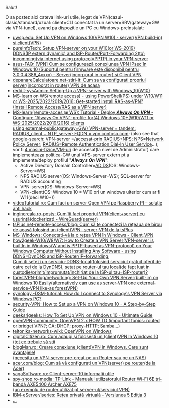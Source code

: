 Salut!

O sa postez aici cateva link-uri utile, legat de VPN(cazul-clasic/standard/uzual: client=CLI conectat la un server=SRV/gateway=GW via VPN-tunel), avand pa dispozitie un PC cu Windows-preInstalat:

 - [uwsp.edu: Set Up VPN on Windows 10(VPN W10) - server(VPN build-in) si client(VPN)](https://www3.uwsp.edu/infotech/Pages/Tutorials/VPN/Windows-10-VPN-Setup.aspx)
 - [pureInfoTech: Setup VPN-server on your W10(or WS-2019) <br/> DDNS(IP extern dynamic)  and ISP-Router/Port-Forwarding 2(to) incomming(via internet using protocol=PPTP) in your VPN-server](https://pureinfotech.com/setup-vpn-server-windows-10/)
 - [asus-FAQ: [VPN] Cum se configurează conexiunea VPN IPsec în Windows 10 (Suportul pentru firmware este disponibil pentru 3.0.0.4.386_4xxxx) - Server(incorporat in router) si Client VPN](https://www.asus.com/ro/support/faq/1044397/)
 - [depanareCalculatoare.net-stiri-it: Cum sa va configurati propriul server(incorporat in router) VPN de acasa](https://www.depanarecalculatoare.net/stiri-it/cum-sa-va-configurati-propriul-server-vpn-de-acasa)
 - [reddit-sysAdmin: Setting-Up a VPN-server with Windows_10(W10)](https://www.reddit.com/r/sysadmin/comments/xinh3s/setting_up_a_vpn_server_with_windows_10/)
 - [MS-learn on WS(remote access) - using PowerShell(PS) under W10/W11 or WS-2025/2022/2019/2016: Get-started install RAS-as-VPN?<br/>(Install Remote Access/RAS as a VPN server)](https://learn.microsoft.com/en-us/windows-server/remote/remote-access/get-started-install-ras-as-vpn?tabs=powershell)
 - [MS-learn(remote-acces @ WS): Tutorial -  Deploy ***Always On VPN*** - Configure "Always On VPN"-profile for(4) Windows 10+(W10/W11 or WS-2025/2022/2019/2016) clients
   <br/>using external-public(gateway=GW) VPN-server = tandem: RADIUS_client + NTP_server; FQDN = vpn.contoso.com](https://learn.microsoft.com/en-us/windows-server/remote/remote-access/tutorial-aovpn-deploy-configure-client); (also see that [google-search: VPN-server =/accesat-prin RADIUS+NPS](https://www.google.com/search?sca_esv=b17bece7f59cc74c&rlz=1C1CHBF_enRO1132RO1132&sxsrf=AHTn8zrFa2twfmKXleJFpz8KC4ShRZ0Q1w:1742204217674&q=VPN+server+%3D+RADIUS%2BNPS&udm=2&fbs=ABzOT_BYhiZpMrUAF0c9tORwPGlsodhGu4F1UEhEeTehlBu7011goh75YiOZbFyKd76TsiSg8BISRxAs4Vgoh2VIARebGQRfytfm5yLlj0ZPu7mwpQjLDBP3xWqUdmnjOx94sYOCMD3WbGT8XP7TtnYLPjLjMx7A8afmzodYP4hg1i1tbQGD2tTvsvmf-T1-W5rnPPS5GNi5lOgUtfhsGaLxV7uIRlyH1A&sa=X&ved=2ahUKEwj_6pS86JCMAxUcSfEDHQSkAqgQtKgLegQIFRAB&biw=1920&bih=911); [NPS=Network Policy Server](https://learn.microsoft.com/en-us/windows-server/networking/technologies/nps/nps-top); [RADIUS=Remote Authentication Dial-In User Service](https://learn.microsoft.com/en-us/entra/identity/authentication/howto-mfa-nps-extension)...);
   <br/> vor fi [4 masini-fizice/VM-uri](https://learn.microsoft.com/en-us/windows-server/remote/remote-access/tutorial-aovpn-deploy-setup) de accesat(la nivel de Administrator) care implementeaza politica-GW unui VPS-server extern pt a implementa/deploy profilul "***Always On VPN***":
    - Active Directory Domain Controller=[AD DS](https://learn.microsoft.com/en-us/windows-server/identity/ad-ds/get-started/virtual-dc/active-directory-domain-services-overview)(OS: Windows-Server=WS)
    - NPS RADIUS server(OS: Windows-Server=WS); SQL-server for RADIUS accounting
    - VPN-server(OS: Windows-Server=WS)
    - VPN-client(OS: Windows 10 = W10 ori un windows ulterior cum ar fi W11(deci W10+))
 - [videoTutorial.ro: Cum faci un server Open VPN pe Raspberry PI – soluție anti hack](https://videotutorial.ro/cum-faci-un-server-open-vpn-pe-raspberry-pi/)
 - [inginereala.ro-posts: Cum îți faci propriul VPN(client+server) cu ușurință(dockerizat) - WireGuard(server)](https://inginereala.ro/posts/cum-sa-iti-faci-propriul-vpn/)
 - [tsPlus.net-remote-access/blog: Cum să te conectezi la rețeaua de birou de acasă folosind un (client)VPN- server-VPN de la tsPlus](https://tsplus.net/ro/remote-access/blog/how-to-connect-to-office-network-from-home-using-a-vpn/)
 - [MS-Windows: Conectați-vă la o rețea VPN în Windows - Client_VPN](https://support.microsoft.com/ro-ro/windows/conecta%C8%9Bi-v%C4%83-la-o-re%C8%9Bea-vpn-%C3%AEn-windows-3d29aeb1-f497-f6b7-7633-115722c1009c)
 - [how2geek-W10/W8/W7: How to Create a VPN Server(VPN-server is builtIn in Windows/W and is PPTP-based as VPN-protocol) on Your Windows Computer Without Installing Any Software - using DDNS=DynDNS and ISP-Router/IP-forwarding](https://www.howtogeek.com/135996/how-to-create-a-vpn-server-on-your-windows-computer-without-installing-any-software/);
  <br/>[Cum iti setezi un serviciu-DDNS-local(folosind serviciul gratuit oferit de catre cei de la DynDNS), setat pe router-ul tau local(de fapt luat in custodie/primit/imprumutat/inchiriat de la ISP-ul tau=ISP-router)?](https://www.howtogeek.com/866573/what-is-dynamic-dns-ddns-and-how-do-you-set-it-up/)
 - [forestVPN-blog/networking: Set-Up Your Own VPN Server(built-in) on Windows 10 Easily(alternatively can use as server-VPN one external-service-VPN like-as forestVPN)](https://forestvpn.com/blog/networking/how-to-create-vpn-server-in-windows-10/)
 - [synology.-DSM-tutorial: How do I connect to Synology's VPN Server via Windows PC?](https://kb.synology.com/en-br/DSM/tutorial/How_do_I_connect_to_Synology_VPN_Server_via_Windows_PC)
 - [security-VPN: How to Set up a VPN on Windows 10 -  A Step-by-Step Guide](https://www.security.org/vpn/windows-10-setup/)
 - [geeks4geeks: How To Set Up VPN on Windows 10 - Ultimate Guide](https://www.geeksforgeeks.org/how-to-set-up-vpn-on-windows-10/)
 - [openVPN-community: OpenVPN 2.x HOW TO (important topics: routed or bridget VPN?; CA; DHCP; proxy-HTTP; Samba...)](https://openvpn.net/community-resources/how-to/)
 - [teltonika-networks-wiki: OpenVPN on Windows](https://wiki.teltonika-networks.com/view/OpenVPN_server_on_Windows)
 - [digitalCitizen.ro: Cum adaugi și folosești un (client)VPN în Windows 10 (tot ce trebuie să stii](https://www.digitalcitizen.ro/cum-creezi-si-configurezi-o-conexiune-vpn-windows-10/)
 - [blogMan.ro: Creare conexiune (client)VPN in Windows. Care sunt avantajele! <br/>(necesita un VPN-server pre-creat pe un Router sau pe un NAS)](https://blogman.ro/tutorial-conexiune-vpn-windows-netflix-avantaje/)
 - [acer.com/blog: Cum să vă configurați un VPN(server) pe router(de la Acer)](https://blog.acer.com/ro/discussion/1153/cum-sa-va-configurati-un-vpn-pe-router)
 - [sagaSoftware.ro: Client-server–10 informații utile](https://www.sagasoftware.ro/client-server10-informatii-utile/)
 - [spy-shop.ro-media: TP-Link - Manualul utilizatorului Router Wi-Fi 6E tri-bandă AXE5400 Archer AXE75<br/>(un exemplu de router utilizat pt server-ul/serviciul VPN)](https://www.spy-shop.ro/media/custom/upload/Manual_utilizare_Router_tri-band_Gigabit_TP-Link_ARCHER_AXE75.pdf?srsltid=AfmBOopRe-8uR1WTOl8viMAAC-4pyNfdlqpWhxMo3BIC60P_ZRvrMygR)
 - [IBM-eServer/iseries: Reţea privată virtuală - Versiunea 5 Ediţia 3](https://public.dhe.ibm.com/systems/power/docs/systemi/v5r3/ro_RO/rzaja.pdf)
 - [...](https://www.google.com/search?sca_esv=b17bece7f59cc74c&rlz=1C1CHBF_enRO1132RO1132&sxsrf=AHTn8zq6xn4BGTsOunHMLUiYk-Z-ucZypA:1742231362112&q=VPN+server&udm=2&fbs=ABzOT_BYhiZpMrUAF0c9tORwPGls0vqphpL9nGKy0PrLJqseLh0EQ6IW_YF9DHIKeRA2FImZJj7_nGLmr0IdZilOghZzrnAO3ptW2gTgwcz2n-eyuZaSgkymgIvpoNEBFutb14Z8ndRMHdEyydLXyZEjr-mhGDAb5XY3kDG47TtSIPC8tL1vj35ZNMSi1sU852mgj07SQkORlLEZ5dsJ6xH8rrYcCwIShA&sa=X&ved=2ahUKEwjq69HLzZGMAxVCQPEDHbFgA6AQtKgLegQIFhAB&biw=1920&bih=911&dpr=1)
